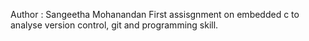 
Author : Sangeetha Mohanandan
First assisgnment on embedded c to analyse version control, git and programming skill. 